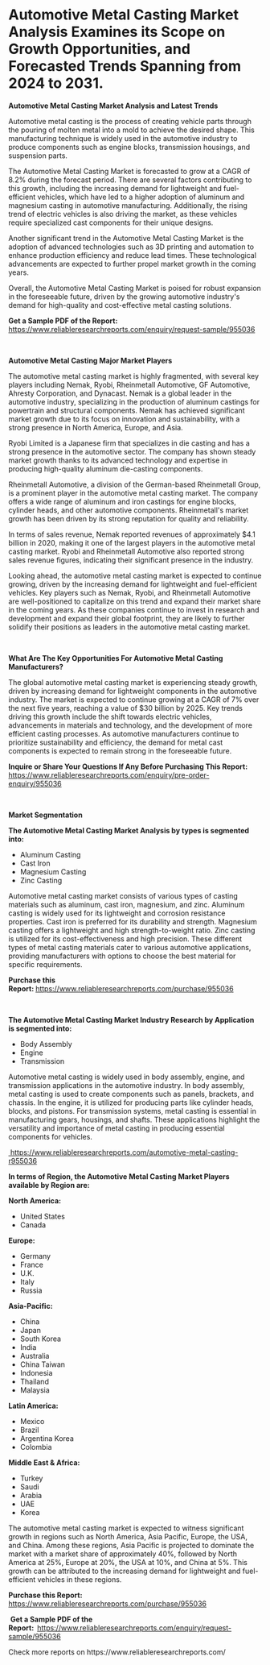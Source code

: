 <p><h1>Automotive Metal Casting Market Analysis Examines its Scope on Growth Opportunities, and Forecasted Trends Spanning from 2024 to 2031.</h1></p><p><strong>Automotive Metal Casting Market Analysis and Latest Trends</strong></p>
<p><p>Automotive metal casting is the process of creating vehicle parts through the pouring of molten metal into a mold to achieve the desired shape. This manufacturing technique is widely used in the automotive industry to produce components such as engine blocks, transmission housings, and suspension parts.</p><p>The Automotive Metal Casting Market is forecasted to grow at a CAGR of 8.2% during the forecast period. There are several factors contributing to this growth, including the increasing demand for lightweight and fuel-efficient vehicles, which have led to a higher adoption of aluminum and magnesium casting in automotive manufacturing. Additionally, the rising trend of electric vehicles is also driving the market, as these vehicles require specialized cast components for their unique designs.</p><p>Another significant trend in the Automotive Metal Casting Market is the adoption of advanced technologies such as 3D printing and automation to enhance production efficiency and reduce lead times. These technological advancements are expected to further propel market growth in the coming years.</p><p>Overall, the Automotive Metal Casting Market is poised for robust expansion in the foreseeable future, driven by the growing automotive industry's demand for high-quality and cost-effective metal casting solutions.</p></p>
<p><strong>Get a Sample PDF of the Report:&nbsp;</strong> <a href="https://www.reliableresearchreports.com/enquiry/request-sample/955036">https://www.reliableresearchreports.com/enquiry/request-sample/955036</a></p>
<p>&nbsp;</p>
<p><strong>Automotive Metal Casting Major Market Players</strong></p>
<p><p>The automotive metal casting market is highly fragmented, with several key players including Nemak, Ryobi, Rheinmetall Automotive, GF Automotive, Ahresty Corporation, and Dynacast. Nemak is a global leader in the automotive industry, specializing in the production of aluminum castings for powertrain and structural components. Nemak has achieved significant market growth due to its focus on innovation and sustainability, with a strong presence in North America, Europe, and Asia.</p><p>Ryobi Limited is a Japanese firm that specializes in die casting and has a strong presence in the automotive sector. The company has shown steady market growth thanks to its advanced technology and expertise in producing high-quality aluminum die-casting components.</p><p>Rheinmetall Automotive, a division of the German-based Rheinmetall Group, is a prominent player in the automotive metal casting market. The company offers a wide range of aluminum and iron castings for engine blocks, cylinder heads, and other automotive components. Rheinmetall's market growth has been driven by its strong reputation for quality and reliability.</p><p>In terms of sales revenue, Nemak reported revenues of approximately $4.1 billion in 2020, making it one of the largest players in the automotive metal casting market. Ryobi and Rheinmetall Automotive also reported strong sales revenue figures, indicating their significant presence in the industry.</p><p>Looking ahead, the automotive metal casting market is expected to continue growing, driven by the increasing demand for lightweight and fuel-efficient vehicles. Key players such as Nemak, Ryobi, and Rheinmetall Automotive are well-positioned to capitalize on this trend and expand their market share in the coming years. As these companies continue to invest in research and development and expand their global footprint, they are likely to further solidify their positions as leaders in the automotive metal casting market.</p></p>
<p>&nbsp;</p>
<p><strong>What Are The Key Opportunities For Automotive Metal Casting Manufacturers?</strong></p>
<p><p>The global automotive metal casting market is experiencing steady growth, driven by increasing demand for lightweight components in the automotive industry. The market is expected to continue growing at a CAGR of 7% over the next five years, reaching a value of $30 billion by 2025. Key trends driving this growth include the shift towards electric vehicles, advancements in materials and technology, and the development of more efficient casting processes. As automotive manufacturers continue to prioritize sustainability and efficiency, the demand for metal cast components is expected to remain strong in the foreseeable future.</p></p>
<p><strong>Inquire or Share Your Questions If Any Before Purchasing This Report:</strong> <a href="https://www.reliableresearchreports.com/enquiry/pre-order-enquiry/955036">https://www.reliableresearchreports.com/enquiry/pre-order-enquiry/955036</a></p>
<p>&nbsp;</p>
<p><strong>Market Segmentation</strong></p>
<p><strong>The Automotive Metal Casting Market Analysis by types is segmented into:</strong></p>
<p><ul><li>Aluminum Casting</li><li>Cast Iron</li><li>Magnesium Casting</li><li>Zinc Casting</li></ul></p>
<p><p>Automotive metal casting market consists of various types of casting materials such as aluminum, cast iron, magnesium, and zinc. Aluminum casting is widely used for its lightweight and corrosion resistance properties. Cast iron is preferred for its durability and strength. Magnesium casting offers a lightweight and high strength-to-weight ratio. Zinc casting is utilized for its cost-effectiveness and high precision. These different types of metal casting materials cater to various automotive applications, providing manufacturers with options to choose the best material for specific requirements.</p></p>
<p><strong>Purchase this Report:&nbsp;</strong><a href="https://www.reliableresearchreports.com/purchase/955036">https://www.reliableresearchreports.com/purchase/955036</a></p>
<p>&nbsp;</p>
<p><strong>The Automotive Metal Casting Market Industry Research by Application is segmented into:</strong></p>
<p><ul><li>Body Assembly</li><li>Engine</li><li>Transmission</li></ul></p>
<p><p>Automotive metal casting is widely used in body assembly, engine, and transmission applications in the automotive industry. In body assembly, metal casting is used to create components such as panels, brackets, and chassis. In the engine, it is utilized for producing parts like cylinder heads, blocks, and pistons. For transmission systems, metal casting is essential in manufacturing gears, housings, and shafts. These applications highlight the versatility and importance of metal casting in producing essential components for vehicles.</p></p>
<p><a href="https://www.reliableresearchreports.com/automotive-metal-casting-r955036">&nbsp;https://www.reliableresearchreports.com/automotive-metal-casting-r955036</a></p>
<p><strong>In terms of Region, the Automotive Metal Casting Market Players available by Region are:</strong></p>
<p>
    <p> <strong> North America: </strong>
        <ul>
            <li>United States</li>
            <li>Canada</li>
        </ul>
        </p> 
    <p> <strong> Europe: </strong>
        <ul>
            <li>Germany</li>
            <li>France</li>
            <li>U.K.</li>
            <li>Italy</li>
            <li>Russia</li>
        </ul>
        </p> 
    <p> <strong> Asia-Pacific: </strong>
        <ul>
            <li>China</li>
            <li>Japan</li>
            <li>South Korea</li>
            <li>India</li>
            <li>Australia</li>
            <li>China Taiwan</li>
            <li>Indonesia</li>
            <li>Thailand</li>
            <li>Malaysia</li>
        </ul>
        </p> 
    <p> <strong> Latin America: </strong>
        <ul>
            <li>Mexico</li>
            <li>Brazil</li>
            <li>Argentina Korea</li>
            <li>Colombia</li>
        </ul>
        </p> 
    <p> <strong> Middle East & Africa: </strong>
        <ul>
            <li>Turkey</li>
            <li>Saudi</li>
            <li>Arabia</li>
            <li>UAE</li>
            <li>Korea</li>
        </ul>
    </p>
    </p>
<p><p>The automotive metal casting market is expected to witness significant growth in regions such as North America, Asia Pacific, Europe, the USA, and China. Among these regions, Asia Pacific is projected to dominate the market with a market share of approximately 40%, followed by North America at 25%, Europe at 20%, the USA at 10%, and China at 5%. This growth can be attributed to the increasing demand for lightweight and fuel-efficient vehicles in these regions.</p></p>
<p><strong>Purchase this Report: </strong><a href="https://www.reliableresearchreports.com/purchase/955036">https://www.reliableresearchreports.com/purchase/955036</a></p>
<p>&nbsp;<strong>Get a Sample PDF of the Report:&nbsp;&nbsp;</strong><a href="https://www.reliableresearchreports.com/enquiry/request-sample/955036">https://www.reliableresearchreports.com/enquiry/request-sample/955036</a></p>
<p><strong></strong></p>
<p>Check more reports on https://www.reliableresearchreports.com/</p>